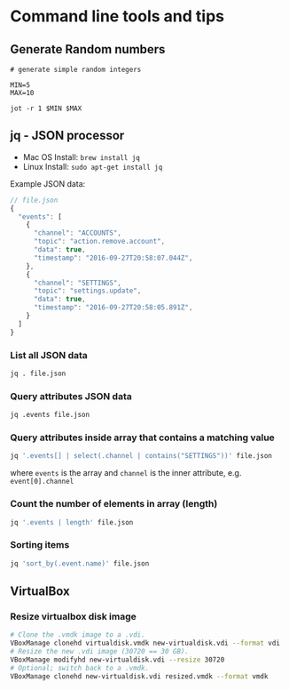 # Command line tools and tips 

## Generate Random numbers

```
# generate simple random integers

MIN=5
MAX=10

jot -r 1 $MIN $MAX
```

## jq - JSON processor

* Mac OS Install: ```brew install jq```
* Linux Install: ```sudo apt-get install jq```

Example JSON data:

```javascript
// file.json
{
  "events": [
    {
      "channel": "ACCOUNTS",
      "topic": "action.remove.account",
      "data": true,
      "timestamp": "2016-09-27T20:58:07.044Z",
    },
    {
      "channel": "SETTINGS",
      "topic": "settings.update",
      "data": true,
      "timestamp": "2016-09-27T20:58:05.891Z",
    }    
  ]
}
```

### List all JSON data

```bash
jq . file.json
```

### Query attributes JSON data

```bash
jq .events file.json
```

### Query attributes inside array that contains a matching value

```bash
jq '.events[] | select(.channel | contains("SETTINGS"))' file.json
```
where ```events``` is the array and ```channel``` is the inner attribute, e.g. ```event[0].channel```

### Count the number of elements in array (length)

```bash
jq '.events | length' file.json
```

### Sorting items

```bash
jq 'sort_by(.event.name)' file.json

```

## VirtualBox

### Resize virtualbox disk image

```bash
# Clone the .vmdk image to a .vdi.
VBoxManage clonehd virtualdisk.vmdk new-virtualdisk.vdi --format vdi
# Resize the new .vdi image (30720 == 30 GB).
VBoxManage modifyhd new-virtualdisk.vdi --resize 30720
# Optional; switch back to a .vmdk.
VBoxManage clonehd new-virtualdisk.vdi resized.vmdk --format vmdk
```
